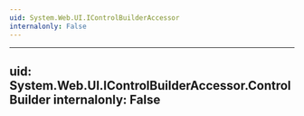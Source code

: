 ```yaml
---
uid: System.Web.UI.IControlBuilderAccessor
internalonly: False
---
```


---
uid: System.Web.UI.IControlBuilderAccessor.ControlBuilder
internalonly: False
---
